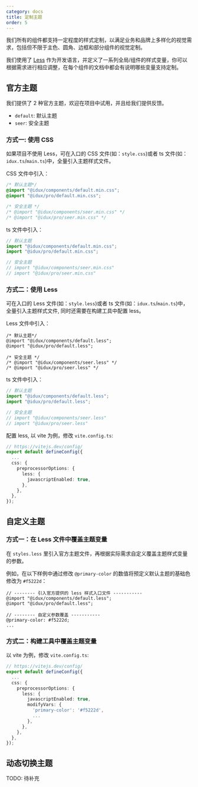 ```yaml
---
category: docs
title: 定制主题
order: 5
---
```


我们所有的组件都支持一定程度的样式定制，以满足业务和品牌上多样化的视觉需求，包括但不限于主色、圆角、边框和部分组件的视觉定制。

我们使用了 [Less](https://lesscss.org/) 作为开发语言，并定义了一系列全局/组件的样式变量，你可以根据需求进行相应调整，在每个组件的文档中都会有说明哪些变量支持定制。

## 官方主题

我们提供了 2 种官方主题，欢迎在项目中试用，并且给我们提供反馈。

- `default`: 默认主题
- `seer`: 安全主题

### 方式一: 使用 CSS

如果项目不使用 Less，可在入口的 CSS 文件(如：`style.css`)或者 ts 文件(如：`idux.ts`/`main.ts`)中，全量引入主题样式文件。

CSS 文件中引入：

```css
/* 默认主题*/
@import "@idux/components/default.min.css";
@import "@idux/pro/default.min.css";

/* 安全主题 */
/* @import "@idux/components/seer.min.css" */
/* @import "@idux/pro/seer.min.css" */
```

ts 文件中引入：

```ts
// 默认主题
import "@idux/components/default.min.css";
import "@idux/pro/default.min.css";

// 安全主题
// import "@idux/components/seer.min.css"
// import "@idux/pro/seer.min.css"
```

### 方式二：使用 Less

可在入口的 Less 文件(如：`style.less`)或者 ts 文件(如：`idux.ts`/`main.ts`)中，全量引入主题样式文件, 同时还需要在构建工具中配置 less。

Less 文件中引入：

```less
/* 默认主题*/
@import "@idux/components/default.less";
@import "@idux/pro/default.less";

/* 安全主题 */
/* @import "@idux/components/seer.less" */
/* @import "@idux/pro/seer.less" */
```

ts 文件中引入：

```ts
// 默认主题
import "@idux/components/default.less";
import "@idux/pro/default.less";

// 安全主题
// import "@idux/components/seer.less"
// import "@idux/pro/seer.less"
```

配置 less, 以 vite 为例，修改 `vite.config.ts`:

```ts
// https://vitejs.dev/config/
export default defineConfig({
  ...
  css: {
    preprocessorOptions: {
      less: {
        javascriptEnabled: true,
      },
    },
  },
});

```

## 自定义主题

### 方式一：在 Less 文件中覆盖主题变量

在 `styles.less` 里引入官方主题文件，再根据实际需求自定义覆盖主题样式变量的参数。

例如，在以下样例中通过修改 `@primary-color` 的数值将预定义默认主题的基础色修改为 `#f5222d`：

```less
// -------- 引入官方提供的 less 样式入口文件 -----------
@import "@idux/components/default.less";
@import "@idux/pro/default.less";

// -------- 自定义参数覆盖 -----------
@primary-color: #f5222d;
...
```

### 方式二：构建工具中覆盖主题变量

以 vite 为例，修改 `vite.config.ts`:

```ts
// https://vitejs.dev/config/
export default defineConfig({
  ...
  css: {
    preprocessorOptions: {
      less: {
        javascriptEnabled: true,
        modifyVars: {
          'primary-color': '#f5222d',
          ...
        },
      },
    },
  },
});

```

## 动态切换主题

TODO: 待补充
